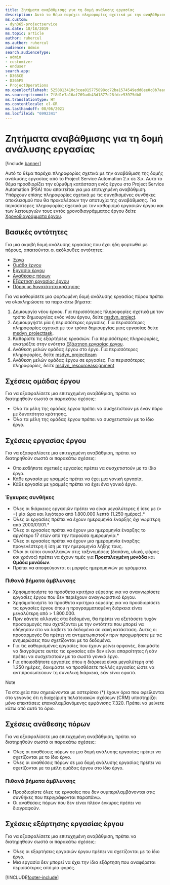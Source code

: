 ```yaml
---
title: Ζητήματα αναβάθμισης για τη δομή ανάλυσης εργασίας
description: Αυτό το θέμα παρέχει πληροφορίες σχετικά με την αναβάθμιση της δομής ανάλυσης εργασίας από το Project Service Automation 2.x σε 3.x.
ms.custom:
- dyn365-projectservice
ms.date: 10/18/2019
ms.topic: article
author: ruhercul
ms.author: ruhercul
audience: Admin
search.audienceType:
- admin
- customizer
- enduser
search.app:
- D365CE
- D365PS
- ProjectOperations
ms.openlocfilehash: 5258813410c3cea015775898cc72ba1574549edd8ee0c8b7aad8c94943eb5a60
ms.sourcegitcommit: 7f8d1e7a16af769adb43d1877c28fdce53975db8
ms.translationtype: HT
ms.contentlocale: el-GR
ms.lasthandoff: 08/06/2021
ms.locfileid: "6992341"
---
```

# <a name="upgrade-considerations-for-the-work-breakdown-structure"></a>Ζητήματα αναβάθμισης για τη δομή ανάλυσης εργασίας

[!include [banner](../includes/psa-now-project-operations.md)]

Αυτό το θέμα παρέχει πληροφορίες σχετικά με την αναβάθμιση της δομής ανάλυσης εργασίας από το Project Service Automation 2.x σε 3.x. Αυτό το θέμα προσδιορίζει την εύρυθμη κατάσταση ενός έργου στο Project Service Automation (PSA) που απαιτείται για μια επιτυχημένη αναβάθμιση. Υπάρχουν επίσης πληροφορίες σχετικά με τις συνηθισμένες συνθήκες αποκλεισμού που θα προκαλέσουν την αποτυχία της αναβάθμισης. Για περισσότερες πληροφορίες σχετικά με τον καθορισμό εργασιών έργου και των λειτουργιών τους εντός χρονοδιαγράμματος έργου δείτε [Χρονοδιαγράμματα έργου](project-creating.md).

## <a name="key-entities"></a>Βασικές οντότητες
Για μια ακριβή δομή ανάλυσης εργασίας που έχει ήδη φορτωθεί με πόρους, απαιτούνται οι ακόλουθες οντότητες:

- [Έργο](/dynamics365/customerengagement/on-premises/developer/entities/msdyn_project)
- [Ομάδα έργου](/dynamics365/customerengagement/on-premises/developer/entities/msdyn_projectteam)
- [Εργασία έργου](/dynamics365/customerengagement/on-premises/developer/entities/msdyn_projecttask)
- [Αναθέσεις πόρων](/dynamics365/customerengagement/on-premises/developer/entities/msdyn_resourceassignment)
- [Εξάρτηση εργασίας έργου](/dynamics365/customerengagement/on-premises/developer/entities/msdyn_projecttaskdependency)
- [Πόροι με δυνατότητα κράτησης](/dynamics365/customerengagement/on-premises/developer/entities/bookableresource)

Για να καθορίσετε μια φορτωμένη δομή ανάλυσης εργασίας πόρου πρέπει να ολοκληρώσετε τα παρακάτω βήματα:

1. Δημιουργία νέου έργου. Για περισσότερες πληροφορίες σχετικά με τον τρόπο δημιουργίας ενός νέου έργου, δείτε [msdyn_project](/dynamics365/customerengagement/on-premises/developer/entities/msdyn_project).
2. Δημιουργήστε μία ή περισσότερες εργασίες. Για περισσότερες πληροφορίες σχετικά με τον τρόπο δημιουργίας μιας εργασίας δείτε [msdyn_projecttask](/dynamics365/customerengagement/on-premises/developer/entities/msdyn_projecttask).
3. Καθορίστε τις εξαρτήσεις εργασιών. Για περισσότερες πληροφορίες, ανατρέξτε στην ενότητα [Εξάρτηση εργασίας έργου](/dynamics365/customerengagement/on-premises/developer/entities/msdyn_projecttaskdependency).
4. Ανάθεση μελών ομάδας έργου στο έργο. Για περισσότερες πληροφορίες, δείτε [msdyn_projectteam](/dynamics365/customerengagement/on-premises/developer/entities/msdyn_projectteam)
5. Ανάθεση μελών ομάδας έργου σε εργασίες. Για περισσότερες πληροφορίες, δείτε [msdyn_resourceassignment](/dynamics365/customerengagement/on-premises/developer/entities/msdyn_resourceassignment)

## <a name="project-team-relationships"></a>Σχέσεις ομάδας έργου

Για να εξασφαλίσετε μια επιτυχημένη αναβάθμιση, πρέπει να διατηρηθούν σωστά οι παρακάτω σχέσεις:
- Όλα τα μέλη της ομάδας έργου πρέπει να συσχετιστούν με έναν πόρο με δυνατότητα κράτησης.
- Όλα τα μέλη της ομάδας έργου πρέπει να συσχετιστούν με το ίδιο έργο. 

## <a name="project-task-relationships"></a>Σχέσεις εργασίας έργου
Για να εξασφαλίσετε μια επιτυχημένη αναβάθμιση, πρέπει να διατηρηθούν σωστά οι παρακάτω σχέσεις:

- Οποιεσδήποτε σχετικές εργασίες πρέπει να συσχετιστούν με το ίδιο έργο.
- Κάθε εργασία με γραμμές πρέπει να έχει μια γονική εργασία.
- Κάθε εργασία με γραμμές πρέπει να έχει ένα γονικό έργο.

### <a name="valid-conditions"></a>Έγκυρες συνθήκες

- Όλες οι διάρκειες εργασιών πρέπει να είναι μεγαλύτερες ή ίσες με (> =) μία ώρα και λιγότερο από 1.800.000 λεπτά (1.250 ημέρες).*
- Όλες οι εργασίες πρέπει να έχουν ημερομηνία έναρξης όχι νωρίτερη από 2000/01/01.*
- Όλες οι εργασίες πρέπει να έχουν μια ημερομηνία έναρξης το αργότερο 17 ετών από την παρούσα ημερομηνία.*
- Όλες οι εργασίες πρέπει να έχουν μια ημερομηνία έναρξης προγενέστερη ή ίση με την ημερομηνία λήξης τους.
- Όλοι οι τύποι συναλλαγών στις ταξινομήσεις (δαπάνη, υλικό, φόρος και χρόνος) πρέπει να έχουν τιμές για **Προεπιλεγμένη μονάδα** και **Ομάδα μονάδων**.
- Πρέπει να αποφεύγονται οι μορφές ημερομηνιών με γράμματα.

### <a name="potential-mitigation-steps"></a>Πιθανά βήματα άμβλυνσης
- Χρησιμοποιήστε τα πρόσθετα κριτήρια εύρεσης για να αναγνωρίσετε εργασίες έργου που δεν περιέχουν αναγνωριστικό έργου.
- Χρησιμοποιήστε τα πρόσθετα κριτήρια εύρεσης για να προσδιορίσετε τις εργασίες έργου όπου η προγραμματισμένη διάρκεια είναι μεγαλύτερη από > 1.800.000.
- Πριν κάνετε αλλαγές στα δεδομένα, θα πρέπει να εξετάσετε τυχόν προσαρμογές που σχετίζονται με την οντότητα που μπορεί να οδήγησαν στο να λάβετε τα δεδομένα σε κακή κατάσταση. Αυτές οι προσαρμογές θα πρέπει να αντιμετωπιστούν πριν προχωρήσετε με τις ενημερώσεις που σχετίζονται με τα δεδομένα.
- Για τις καθορισμένες εργασίες που έχουν μείνει ορφανές, δοκιμάστε να διαγράψετε αυτές τις εργασίες εάν δεν είναι απαραίτητες ή εάν πρέπει να συσχετιστούν με το σωστό γονικό έργο.
- Για οποιεσδήποτε εργασίες όπου η διάρκεια είναι μεγαλύτερη από 1.250 ημέρες, δοκιμάστε να προσθέσετε πολλές εργασίες ώστε να αντιπροσωπεύουν τη συνολική διάρκεια, εάν είναι εφικτό.

> [!NOTE]
> Τα στοιχεία που σημειώνονται με αστερίσκο (\*) έχουν όρια που οφείλονται στο γεγονός ότι η διαχείριση πελατειακών σχέσεων (CRM) υποστηρίζει μόνο επεκτάσεις επαναλαμβανόμενης εμφάνισης 7.320. Πρέπει να μείνετε κάτω από αυτό το όριο.

## <a name="resource-assignment-relationships"></a>Σχέσεις ανάθεσης πόρων
Για να εξασφαλίσετε μια επιτυχημένη αναβάθμιση, πρέπει να διατηρηθούν σωστά οι παρακάτω σχέσεις:

- Όλες οι αναθέσεις πόρων σε μια δομή ανάλυσης εργασίας πρέπει να σχετίζονται με το ίδιο έργο.
- Όλες οι αναθέσεις πόρων σε μια δομή ανάλυσης εργασίας πρέπει να σχετίζονται με τα μέλη ομάδας έργου στο ίδιο έργο.

### <a name="potential-mitigation-steps"></a>Πιθανά βήματα άμβλυνσης
- Προσδιορίστε όλες τις εργασίες που δεν συμπεριλαμβάνονται στις συνθήκες που περιγράφονται παραπάνω.  
- Οι αναθέσεις πόρων που δεν είναι πλέον έγκυρες πρέπει να διαγραφούν.

## <a name="project-task-dependency-relationships"></a>Σχέσεις εξάρτησης εργασίας έργου
Για να εξασφαλίσετε μια επιτυχημένη αναβάθμιση, πρέπει να διατηρηθούν σωστά οι παρακάτω σχέσεις:

- Όλες οι εξαρτήσεις εργασιών έργου πρέπει να σχετίζονται με το ίδιο έργο.
- Μια εργασία δεν μπορεί να έχει την ίδια εξάρτηση που αναφέρεται περισσότερες από μία φορές.


[!INCLUDE[footer-include](../includes/footer-banner.md)]